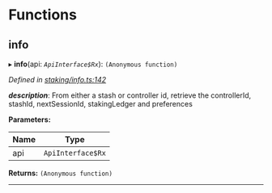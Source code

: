 

# Functions

<a id="info"></a>

##  info

▸ **info**(api: *`ApiInterface$Rx`*): `(Anonymous function)`

*Defined in [staking/info.ts:142](https://github.com/polkadot-js/api/blob/3ab5811/packages/api-derive/src/staking/info.ts#L142)*

*__description__*: From either a stash or controller id, retrieve the controllerId, stashId, nextSessionId, stakingLedger and preferences

**Parameters:**

| Name | Type |
| ------ | ------ |
| api | `ApiInterface$Rx` |

**Returns:** `(Anonymous function)`

___


